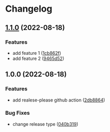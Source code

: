 # Changelog

## [1.1.0](https://github.com/rizaadi/learn-conventional-commit/compare/v1.0.0...v1.1.0) (2022-08-18)


### Features

* add feature 1 ([1cb862f](https://github.com/rizaadi/learn-conventional-commit/commit/1cb862f77aafe0c9c428c0678f93ad6f9500167f))
* add feature 2 ([9465d52](https://github.com/rizaadi/learn-conventional-commit/commit/9465d5234c1923a974949c973f6f126a8d607e20))

## 1.0.0 (2022-08-18)


### Features

* add realese-please github action ([2db8864](https://github.com/rizaadi/learn-conventional-commit/commit/2db88641651afabc59a4dbedd7ffe6d28feb3427))


### Bug Fixes

* change release type ([040b319](https://github.com/rizaadi/learn-conventional-commit/commit/040b31933deb0c04c317e465a89bb1021c847ef6))
